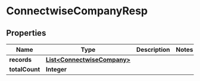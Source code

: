 # ConnectwiseCompanyResp

## Properties
Name | Type | Description | Notes
------------ | ------------- | ------------- | -------------
**records** | [**List&lt;ConnectwiseCompany&gt;**](ConnectwiseCompany.md) |  | 
**totalCount** | **Integer** |  | 
